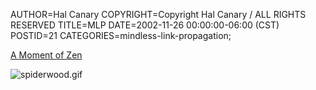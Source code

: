 AUTHOR=Hal Canary
COPYRIGHT=Copyright Hal Canary / ALL RIGHTS RESERVED
TITLE=MLP
DATE=2002-11-26 00:00:00-06:00 (CST)
POSTID=21
CATEGORIES=mindless-link-propagation;

[A Moment of Zen](http://www.xeni.net/images/boingboing/spiderwood.gif)

![spiderwood.gif](https://web.archive.org/web/20021128032251if_/http://xeni.net:80/images/boingboing/spiderwood.gif)
